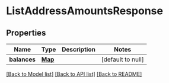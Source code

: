 # ListAddressAmountsResponse
## Properties

| Name | Type | Description | Notes |
|------------ | ------------- | ------------- | -------------|
| **balances** | [**Map**](AnyType.md) |  | [default to null] |

[[Back to Model list]](../README.md#documentation-for-models) [[Back to API list]](../README.md#documentation-for-api-endpoints) [[Back to README]](../README.md)

